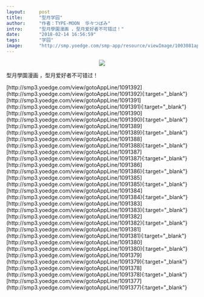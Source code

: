 ```yaml
---
layout:     post
title:      "型月学园"
author:     "作者：TYPE-MOON  华々つぼみ"
intro:      "型月學園漫画 ，型月爱好者不可错过！"
date:       "2018-02-14 16:56:59"
tags:       "学园"
image:      "http://smp.yoedge.com/smp-app/resource/viewImage/1003081appline.png"
---
```

<div style="text-align: center">
<p><img src="http://smp.yoedge.com/smp-app/resource/viewImage/1003081appline.png"/></p>
</div>
<p class="post-meta">
<span>型月學園漫画 ，型月爱好者不可错过！</span>
</p>
[http://smp3.yoedge.com/view/gotoAppLine/1091392](http://smp3.yoedge.com/view/gotoAppLine/1091392){:target="_blank"}
[http://smp3.yoedge.com/view/gotoAppLine/1091391](http://smp3.yoedge.com/view/gotoAppLine/1091391){:target="_blank"}
[http://smp3.yoedge.com/view/gotoAppLine/1091390](http://smp3.yoedge.com/view/gotoAppLine/1091390){:target="_blank"}
[http://smp3.yoedge.com/view/gotoAppLine/1091389](http://smp3.yoedge.com/view/gotoAppLine/1091389){:target="_blank"}
[http://smp3.yoedge.com/view/gotoAppLine/1091388](http://smp3.yoedge.com/view/gotoAppLine/1091388){:target="_blank"}
[http://smp3.yoedge.com/view/gotoAppLine/1091387](http://smp3.yoedge.com/view/gotoAppLine/1091387){:target="_blank"}
[http://smp3.yoedge.com/view/gotoAppLine/1091386](http://smp3.yoedge.com/view/gotoAppLine/1091386){:target="_blank"}
[http://smp3.yoedge.com/view/gotoAppLine/1091385](http://smp3.yoedge.com/view/gotoAppLine/1091385){:target="_blank"}
[http://smp3.yoedge.com/view/gotoAppLine/1091384](http://smp3.yoedge.com/view/gotoAppLine/1091384){:target="_blank"}
[http://smp3.yoedge.com/view/gotoAppLine/1091383](http://smp3.yoedge.com/view/gotoAppLine/1091383){:target="_blank"}
[http://smp3.yoedge.com/view/gotoAppLine/1091382](http://smp3.yoedge.com/view/gotoAppLine/1091382){:target="_blank"}
[http://smp3.yoedge.com/view/gotoAppLine/1091381](http://smp3.yoedge.com/view/gotoAppLine/1091381){:target="_blank"}
[http://smp3.yoedge.com/view/gotoAppLine/1091380](http://smp3.yoedge.com/view/gotoAppLine/1091380){:target="_blank"}
[http://smp3.yoedge.com/view/gotoAppLine/1091379](http://smp3.yoedge.com/view/gotoAppLine/1091379){:target="_blank"}
[http://smp3.yoedge.com/view/gotoAppLine/1091378](http://smp3.yoedge.com/view/gotoAppLine/1091378){:target="_blank"}
[http://smp3.yoedge.com/view/gotoAppLine/1091377](http://smp3.yoedge.com/view/gotoAppLine/1091377){:target="_blank"}


